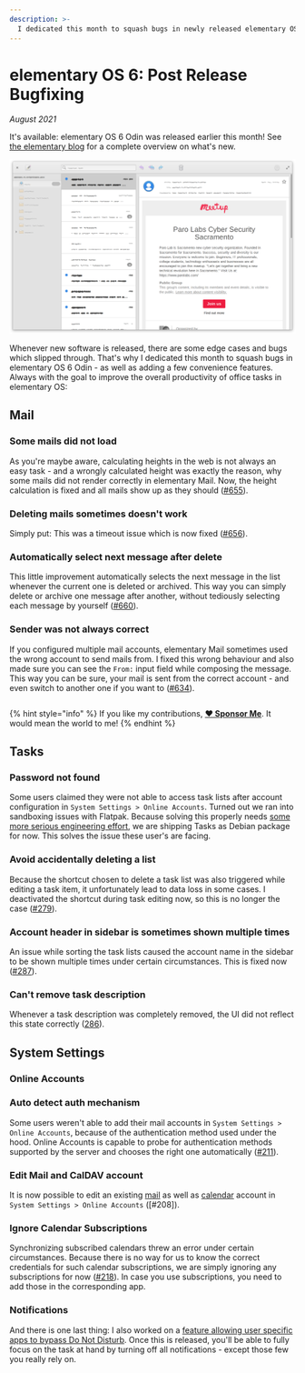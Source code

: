 ```yaml
---
description: >-
  I dedicated this month to squash bugs in newly released elementary OS 6 Odin.
---
```


# elementary OS 6: Post Release Bugfixing

_August 2021_

It's available: elementary OS 6 Odin was released earlier this month! See [the elementary blog](https://blog.elementary.io/elementary-os-6-odin-released/) for a complete overview on what's new.

![elementary OS 6 Odin](../.gitbook/assets/io.elementary.mail.png)

Whenever new software is released, there are some edge cases and bugs which slipped through. That's why I dedicated this month
to squash bugs in elementary OS 6 Odin - as well as adding a few convenience features. Always with the goal to improve the overall
productivity of office tasks in elementary OS:

## Mail

### Some mails did not load

As you're maybe aware, calculating heights in the web is not always an easy task - and a wrongly calculated height was exactly the reason, why some mails did not render correctly in elementary Mail. Now, the height calculation is fixed and all mails show up as they should ([#655](https://github.com/elementary/mail/pull/655)).

### Deleting mails sometimes doesn't work

Simply put: This was a timeout issue which is now fixed ([#656](https://github.com/elementary/mail/pull/656)).

### Automatically select next message after delete

This little improvement automatically selects the next message in the list whenever the current one is deleted or archived. This way you can simply delete or archive one message after another, without tediously selecting each message by yourself ([#660](https://github.com/elementary/mail/pull/660)).

### Sender was not always correct

If you configured multiple mail accounts, elementary Mail sometimes used the wrong account to send mails from. I fixed this wrong behaviour and also made sure
you can see the `From:` input field while composing the message. This way you can be sure, your mail is sent from the correct account - and even switch to another
one if you want to ([#634](https://github.com/elementary/mail/pull/634)).

|  |  |
| :--- | :--- |

{% hint style="info" %}
If you like my contributions, [**❤️ Sponsor Me**](https://github.com/sponsors/marbetschar). It would mean the world to me!
{% endhint %}

## Tasks

### Password not found

Some users claimed they were not able to access task lists after account configuration in `System Settings > Online Accounts`. Turned out
we ran into sandboxing issues with Flatpak. Because solving this properly needs [some more serious engineering effort](https://github.com/elementary/switchboard-plug-onlineaccounts/issues/209), we are shipping Tasks as Debian package for now. This solves the issue these user's are facing.

###  Avoid accidentally deleting a list

Because the shortcut chosen to delete a task list was also triggered while editing a task item, it unfortunately lead to data loss in some cases. I deactivated the shortcut during task editing now, so this is no longer the case ([#279](https://github.com/elementary/tasks/pull/279)).

### Account header in sidebar is sometimes shown multiple times

An issue while sorting the task lists caused the account name in the sidebar to be shown multiple times under certain circumstances. This is fixed now ([#287](https://github.com/elementary/tasks/pull/287)).

### Can't remove task description

Whenever a task description was completely removed, the UI did not reflect this state correctly ([286](https://github.com/elementary/tasks/pull/286)).

## System Settings

### Online Accounts

### Auto detect auth mechanism

Some users weren't able to add their mail accounts in `System Settings > Online Accounts`, because of the authentication method used under the hood.
Online Accounts is capable to probe for authentication methods supported by the server and chooses the right one automatically ([#211](https://github.com/elementary/switchboard-plug-onlineaccounts/pull/211)).

### Edit Mail and CalDAV account

It is now possible to edit an existing [mail](https://github.com/elementary/switchboard-plug-onlineaccounts/pull/208) as well as [calendar](https://github.com/elementary/switchboard-plug-onlineaccounts/pull/216) account in `System Settings > Online Accounts` ([#208]).

### Ignore Calendar Subscriptions

Synchronizing subscribed calendars threw an error under certain circumstances. Because there is no way for us to know the correct credentials for such calendar subscriptions, we are simply ignoring any subscriptions for now ([#218](https://github.com/elementary/switchboard-plug-onlineaccounts/pull/218)). In case you use subscriptions, you need to add those in the corresponding app.

### Notifications

And there is one last thing: I also worked on a [feature allowing user specific apps to bypass Do Not Disturb](https://github.com/elementary/switchboard-plug-notifications/pull/84). Once this is released, you'll be able to fully focus on the task at hand by turning off all notifications - except those few you really rely on.